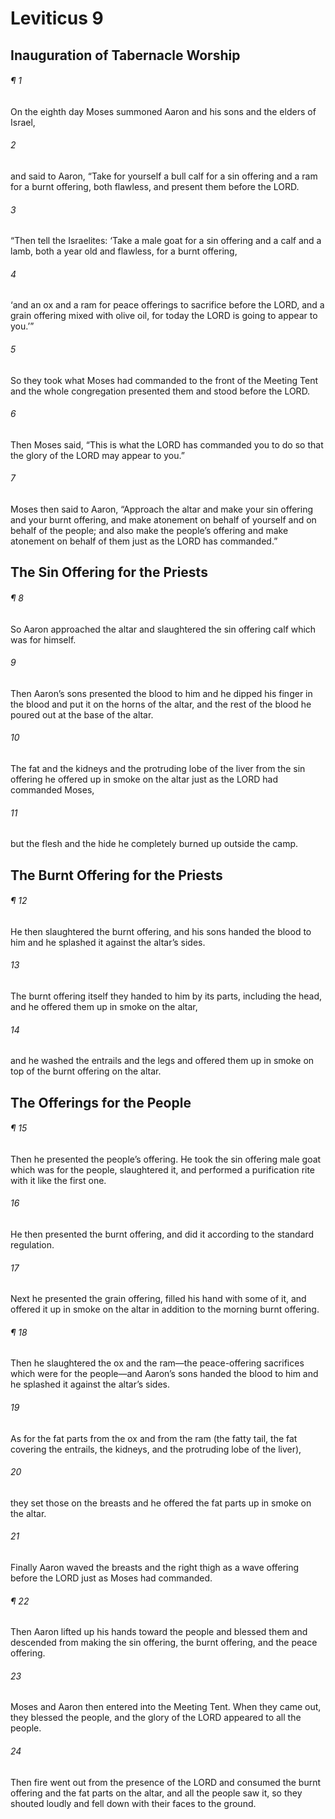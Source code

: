 # Leviticus 9
## Inauguration of Tabernacle Worship
###### ¶ 1
On the eighth day Moses summoned Aaron and his sons and the elders of Israel,
###### 2
and said to Aaron, “Take for yourself a bull calf for a sin offering and a ram for a burnt offering, both flawless, and present them before the LORD.
###### 3
“Then tell the Israelites: ‘Take a male goat for a sin offering and a calf and a lamb, both a year old and flawless, for a burnt offering,
###### 4
‘and an ox and a ram for peace offerings to sacrifice before the LORD, and a grain offering mixed with olive oil, for today the LORD is going to appear to you.’”
###### 5
So they took what Moses had commanded to the front of the Meeting Tent and the whole congregation presented them and stood before the LORD.
###### 6
Then Moses said, “This is what the LORD has commanded you to do so that the glory of the LORD may appear to you.”
###### 7
Moses then said to Aaron, “Approach the altar and make your sin offering and your burnt offering, and make atonement on behalf of yourself and on behalf of the people; and also make the people’s offering and make atonement on behalf of them just as the LORD has commanded.”
## The Sin Offering for the Priests
###### ¶ 8
So Aaron approached the altar and slaughtered the sin offering calf which was for himself.
###### 9
Then Aaron’s sons presented the blood to him and he dipped his finger in the blood and put it on the horns of the altar, and the rest of the blood he poured out at the base of the altar.
###### 10
The fat and the kidneys and the protruding lobe of the liver from the sin offering he offered up in smoke on the altar just as the LORD had commanded Moses,
###### 11
but the flesh and the hide he completely burned up outside the camp.
## The Burnt Offering for the Priests
###### ¶ 12
He then slaughtered the burnt offering, and his sons handed the blood to him and he splashed it against the altar’s sides.
###### 13
The burnt offering itself they handed to him by its parts, including the head, and he offered them up in smoke on the altar,
###### 14
and he washed the entrails and the legs and offered them up in smoke on top of the burnt offering on the altar.
## The Offerings for the People
###### ¶ 15
Then he presented the people’s offering. He took the sin offering male goat which was for the people, slaughtered it, and performed a purification rite with it like the first one.
###### 16
He then presented the burnt offering, and did it according to the standard regulation.
###### 17
Next he presented the grain offering, filled his hand with some of it, and offered it up in smoke on the altar in addition to the morning burnt offering.
###### ¶ 18
Then he slaughtered the ox and the ram—the peace-offering sacrifices which were for the people—and Aaron’s sons handed the blood to him and he splashed it against the altar’s sides.
###### 19
As for the fat parts from the ox and from the ram (the fatty tail, the fat covering the entrails, the kidneys, and the protruding lobe of the liver),
###### 20
they set those on the breasts and he offered the fat parts up in smoke on the altar.
###### 21
Finally Aaron waved the breasts and the right thigh as a wave offering before the LORD just as Moses had commanded.
###### ¶ 22
Then Aaron lifted up his hands toward the people and blessed them and descended from making the sin offering, the burnt offering, and the peace offering.
###### 23
Moses and Aaron then entered into the Meeting Tent. When they came out, they blessed the people, and the glory of the LORD appeared to all the people.
###### 24
Then fire went out from the presence of the LORD and consumed the burnt offering and the fat parts on the altar, and all the people saw it, so they shouted loudly and fell down with their faces to the ground.

